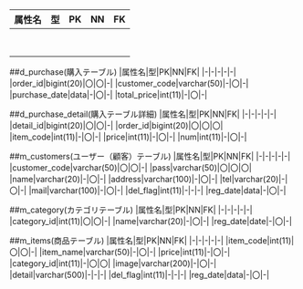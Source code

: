 ##
|属性名|型|PK|NN|FK|
|-|-|-|-|-|
||||||
||||||
||||||
||||||
||||||
||||||
||||||
||||||

##d_purchase(購入テーブル)
|属性名|型|PK|NN|FK|
|-|-|-|-|-|
|order_id|bigint(20)|〇|〇|-|
|customer_code|varchar(50)|-|〇|-|
|purchase_date|data|-|〇|-|
|total_price|int(11)|-|〇|-|


##d_purchase_detail(購入テーブル詳細)
|属性名|型|PK|NN|FK|
|-|-|-|-|-|
|detail_id|bigint(20)|〇|〇|-|
|order_id|bigint(20)|〇|〇|〇|
|item_code|int(11)|-|〇|-|
|price|int(11)|-|〇|-|
|num|int(11)|-|〇|-|


##m_customers(ユーザー（顧客）テーブル)
|属性名|型|PK|NN|FK|
|-|-|-|-|-|
|customer_code|varchar(50)|〇|〇|-|
|pass|varchar(50)|〇|〇|〇|
|name|varchar(20)|-|〇|-|
|address|varchar(100)|-|〇|-|
|tel|varchar(20)|-|〇|-|
|mail|varchar(100)|-|〇|-|
|del_flag|int(11)|-|-|-|
|reg_date|data|-|〇|-|


##m_category(カテゴリテーブル)
|属性名|型|PK|NN|FK|
|-|-|-|-|-|
|category_id|int(11)|〇|〇|-|
|name|varchar(20)|-|〇|-|
|reg_date|date|-|〇|-|


##m_items(商品テーブル)
|属性名|型|PK|NN|FK|
|-|-|-|-|-|
|item_code|int(11)|〇|〇|-|
|item_name|varchar(50)|-|〇|-|
|price|int(11)|-|〇|-|
|category_id|int(11)|-|〇|〇|
|image|varchar(200)|-|〇|-|
|detail|varchar(500)|-|-|-|
|del_flag|int(11)|-|-|-|
|reg_date|data|-|〇|-|
















